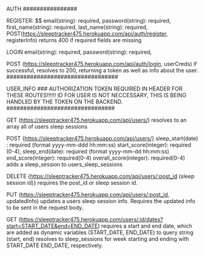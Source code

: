 AUTH
################

REGISTER: \$$
email(string): required, password(string): required, first_name(string): required, last_name(string): required,
POST(https://sleeptracker475.herokuapp.com/api/auth/register, registerInfo)
returns 400 if required fields are missing

LOGIN
email(string): required, password(string): required,

POST (https://sleeptracker475.herokuapp.com/api/auth/login, userCreds)
if successful, resolves to 200, returning a token as well as info about the user.
#################################

USER_INFO ### AUTHORIZATION TOKEN REQUIRED IN HEADER FOR THESE ROUTES!!!!!!
ID FOR USER IS NOT NECCESSARY, THIS IS BEING HANDLED BY THE TOKEN ON THE BACKEND.
################################

GET (https://sleeptracker475.herokuapp.com/api/users/)
resolves to an array all of users sleep sessions

POST {https://sleeptracker475.herokuapp.com/api/users/}
sleep_start(date) : required (format yyyy-mm-ddd hh:mm:ss) start_score(integer): required (0-4), sleep_end(date): required (format yyyy-mm-dd hh:mm:ss) end_score(integer): required(0-4) overall_score(integer): required(0-4)
adds a sleep_session to users_sleep_sessions

DELETE {https://sleeptracker475.herokuapp.com/api/users/:post_id (sleep session id)}
requires the post_id or sleep session id.

PUT (https://sleeptracker475.herokuapp.com/api/users/:post_id, updatedInfo)
updates a users sleep session info. Requires the updated info to be sent in the request body.

GET (https://sleeptracker475.herokuapp.com/users/:id/dates?start=START_DATE&end=END_DATE)
requires a start and end date, which are added as dynamic variables (START_DATE, END_DATE) to query string (start, end)
resolves to sleep_sessions for week starting and ending with START_DATE END_DATE, respectively.